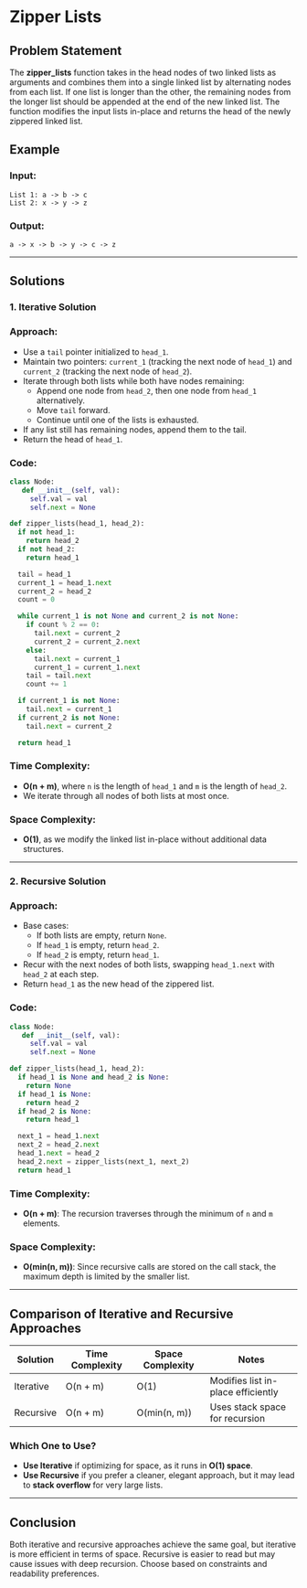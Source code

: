 # Zipper Lists

## Problem Statement
The **zipper_lists** function takes in the head nodes of two linked lists as arguments and combines them into a single linked list by alternating nodes from each list. If one list is longer than the other, the remaining nodes from the longer list should be appended at the end of the new linked list. The function modifies the input lists in-place and returns the head of the newly zippered linked list.

## Example
### Input:
```
List 1: a -> b -> c
List 2: x -> y -> z
```
### Output:
```
a -> x -> b -> y -> c -> z
```

---

## Solutions
### **1. Iterative Solution**

### **Approach:**
- Use a `tail` pointer initialized to `head_1`.
- Maintain two pointers: `current_1` (tracking the next node of `head_1`) and `current_2` (tracking the next node of `head_2`).
- Iterate through both lists while both have nodes remaining:
  - Append one node from `head_2`, then one node from `head_1` alternatively.
  - Move `tail` forward.
  - Continue until one of the lists is exhausted.
- If any list still has remaining nodes, append them to the tail.
- Return the head of `head_1`.

### **Code:**
```python
class Node:
   def __init__(self, val):
     self.val = val
     self.next = None

def zipper_lists(head_1, head_2):
  if not head_1:
    return head_2
  if not head_2:
    return head_1

  tail = head_1
  current_1 = head_1.next
  current_2 = head_2
  count = 0

  while current_1 is not None and current_2 is not None:
    if count % 2 == 0:
      tail.next = current_2
      current_2 = current_2.next
    else:
      tail.next = current_1
      current_1 = current_1.next
    tail = tail.next
    count += 1

  if current_1 is not None:
    tail.next = current_1
  if current_2 is not None:
    tail.next = current_2

  return head_1
```

### **Time Complexity:**
- **O(n + m)**, where `n` is the length of `head_1` and `m` is the length of `head_2`.
- We iterate through all nodes of both lists at most once.

### **Space Complexity:**
- **O(1)**, as we modify the linked list in-place without additional data structures.

---

### **2. Recursive Solution**

### **Approach:**
- Base cases:
  - If both lists are empty, return `None`.
  - If `head_1` is empty, return `head_2`.
  - If `head_2` is empty, return `head_1`.
- Recur with the next nodes of both lists, swapping `head_1.next` with `head_2` at each step.
- Return `head_1` as the new head of the zippered list.

### **Code:**
```python
class Node:
   def __init__(self, val):
     self.val = val
     self.next = None

def zipper_lists(head_1, head_2):
  if head_1 is None and head_2 is None:
    return None
  if head_1 is None:
    return head_2
  if head_2 is None:
    return head_1

  next_1 = head_1.next
  next_2 = head_2.next
  head_1.next = head_2
  head_2.next = zipper_lists(next_1, next_2)
  return head_1  
```

### **Time Complexity:**
- **O(n + m)**: The recursion traverses through the minimum of `n` and `m` elements.

### **Space Complexity:**
- **O(min(n, m))**: Since recursive calls are stored on the call stack, the maximum depth is limited by the smaller list.

---

## **Comparison of Iterative and Recursive Approaches**
| Solution  | Time Complexity | Space Complexity | Notes |
|-----------|----------------|------------------|-------|
| Iterative | O(n + m)       | O(1)             | Modifies list in-place efficiently |
| Recursive | O(n + m)       | O(min(n, m))     | Uses stack space for recursion |

### **Which One to Use?**
- **Use Iterative** if optimizing for space, as it runs in **O(1) space**.
- **Use Recursive** if you prefer a cleaner, elegant approach, but it may lead to **stack overflow** for very large lists.

---

## Conclusion
Both iterative and recursive approaches achieve the same goal, but iterative is more efficient in terms of space. Recursive is easier to read but may cause issues with deep recursion. Choose based on constraints and readability preferences.